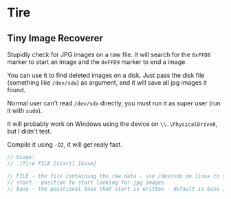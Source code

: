 # Tire

## Tiny Image Recoverer

Stupidly check for JPG images on a raw file.
It will search for the `0xFFD8` marker to start an image
and the `0xFFD9` marker to end a image.

You can use it to find deleted images on a disk.
Just pass the disk file (something like `/dev/sda`)
as argument, and it will save all jpg images it found.

Normal user can't read  `/dev/sdx` directly, you must
run it as super user (run it with `sudo`).

It will probably work on Windows using the device on
`\\.\PhysicalDrive0`, but I didn't test.

Compile it using `-O2`, it will get realy fast.

``` C
// Usage:
// ./Tire FILE [start] [base]

// FILE - the file containing the raw data - use /dev/sdx on linux to search on disk
// start - position to start looking for jpg images
// base - the positional base that start is written - default is base 10
```
